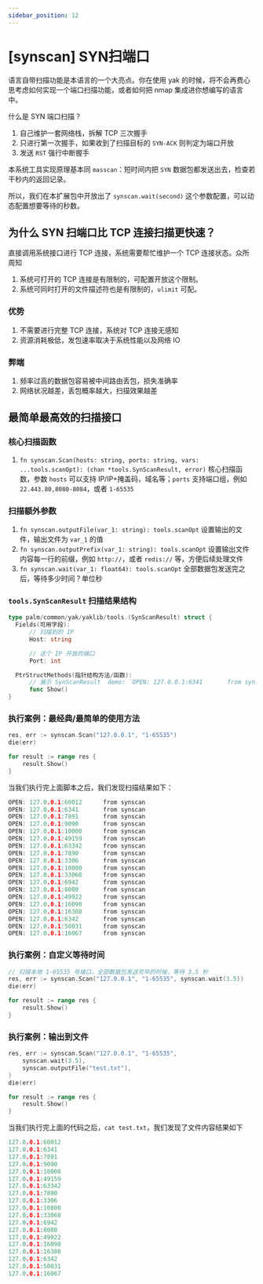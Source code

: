 ```yaml
---
sidebar_position: 12
---
```


# [synscan] SYN扫端口

语言自带扫描功能是本语言的一个大亮点。你在使用 yak 的时候，将不会再费心思考虑如何实现一个端口扫描功能，或者如何把 nmap 集成进你想编写的语言中。

什么是 SYN 端口扫描？

1. 自己维护一套网络栈，拆解 TCP 三次握手
1. 只进行第一次握手，如果收到了扫描目标的 `SYN-ACK` 则判定为端口开放
1. 发送 `RST` 强行中断握手

本系统工具实现原理基本同 `masscan`：短时间内把 `SYN` 数据包都发送出去，检查若干秒内的返回记录。

所以，我们在本扩展包中开放出了 `synscan.wait(second)` 这个参数配置，可以动态配置想要等待的秒数。

## 为什么 SYN 扫端口比 TCP 连接扫描更快速？

直接调用系统接口进行 TCP 连接，系统需要帮忙维护一个 TCP 连接状态。众所周知

1. 系统可打开的 TCP 连接是有限制的，可配置开放这个限制。
1. 系统可同时打开的文件描述符也是有限制的，`ulimit` 可配。

### 优势

1. 不需要进行完整 TCP 连接，系统对 TCP 连接无感知
1. 资源消耗极低，发包速率取决于系统性能以及网络 IO

### 弊端

1. 频率过高的数据包容易被中间路由丢包，损失准确率
1. 网络状况越差，丢包概率越大，扫描效果越差

## 最简单最高效的扫描接口

### 核心扫描函数

1. `fn synscan.Scan(hosts: string, ports: string, vars: ...tools.scanOpt): (chan *tools.SynScanResult, error)` 核心扫描函数，参数 `hosts` 可以支持 IP/IP+掩盖码，域名等；`ports` 支持端口组，例如 `22.443.80,8080-8084`，或者 `1-65535`

### 扫描额外参数

1. `fn synscan.outputFile(var_1: string): tools.scanOpt`  设置输出的文件，输出文件为 `var_1` 的值
1. `fn synscan.outputPrefix(var_1: string): tools.scanOpt` 设置输出文件内容每一行的前缀，例如 `http://`，或者 `redis://` 等，方便后续处理文件
1. `fn synscan.wait(var_1: float64): tools.scanOpt` 全部数据包发送完之后，等待多少时间？单位秒

### `tools.SynScanResult` 扫描结果结构

```go
type palm/common/yak/yaklib/tools.(SynScanResult) struct {
  Fields(可用字段):
      // 扫描到的 IP
      Host: string

      // 这个 IP 开放的端口
      Port: int

  PtrStructMethods(指针结构方法/函数):
      // 展示 SynScanResult  demo: `OPEN: 127.0.0.1:6341       from synscan`
      func Show()
}
```

### 执行案例：最经典/最简单的使用方法

```go
res, err := synscan.Scan("127.0.0.1", "1-65535")
die(err)

for result := range res {
    result.Show()
}
```

当我们执行完上面脚本之后，我们发现扫描结果如下：

```go
OPEN: 127.0.0.1:60012      from synscan
OPEN: 127.0.0.1:6341       from synscan
OPEN: 127.0.0.1:7891       from synscan
OPEN: 127.0.0.1:9090       from synscan
OPEN: 127.0.0.1:10000      from synscan
OPEN: 127.0.0.1:49159      from synscan
OPEN: 127.0.0.1:63342      from synscan
OPEN: 127.0.0.1:7890       from synscan
OPEN: 127.0.0.1:3306       from synscan
OPEN: 127.0.0.1:10800      from synscan
OPEN: 127.0.0.1:33060      from synscan
OPEN: 127.0.0.1:6942       from synscan
OPEN: 127.0.0.1:8080       from synscan
OPEN: 127.0.0.1:49922      from synscan
OPEN: 127.0.0.1:16090      from synscan
OPEN: 127.0.0.1:16308      from synscan
OPEN: 127.0.0.1:6342       from synscan
OPEN: 127.0.0.1:50031      from synscan
OPEN: 127.0.0.1:16067      from synscan
```

### 执行案例：自定义等待时间

```go
// 扫描本地 1-65535 号端口，全部数据包发送完毕的时候，等待 3.5 秒
res, err := synscan.Scan("127.0.0.1", "1-65535", synscan.wait(3.5))
die(err)

for result := range res {
    result.Show()
}
```

### 执行案例：输出到文件

```go
res, err := synscan.Scan("127.0.0.1", "1-65535",
    synscan.wait(3.5),
    synscan.outputFile("test.txt"),
)
die(err)

for result := range res {
    result.Show()
}
```

当我们执行完上面的代码之后，`cat test.txt`，我们发现了文件内容结果如下

```go
127.0.0.1:60012
127.0.0.1:6341
127.0.0.1:7891
127.0.0.1:9090
127.0.0.1:10000
127.0.0.1:49159
127.0.0.1:63342
127.0.0.1:7890
127.0.0.1:3306
127.0.0.1:10800
127.0.0.1:33060
127.0.0.1:6942
127.0.0.1:8080
127.0.0.1:49922
127.0.0.1:16090
127.0.0.1:16308
127.0.0.1:6342
127.0.0.1:50031
127.0.0.1:16067
```